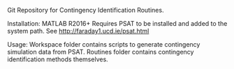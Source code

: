 Git Repository for Contingency Identification Routines.

Installation: 
MATLAB R2016+ 
Requires PSAT to be installed and added to the system path. See http://faraday1.ucd.ie/psat.html

Usage:
Workspace folder contains scripts to generate contingency simulation data from PSAT. 
Routines folder contains contingency identification methods themselves. 



